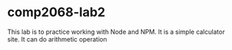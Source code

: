 # comp2068-lab2
This lab is to practice working with Node and NPM. It is a simple calculator site. It can do arithmetic operation  
